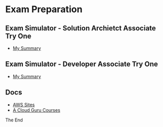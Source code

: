 # Exam Preparation

## Exam Simulator - Solution Archietct Associate Try One
* [My Summary](01-sa-assoc-try-one/readme.md)

## Exam Simulator - Developer Associate Try One
* [My Summary](02-dev-assoc-try-one/readme.md)

## Docs
* [AWS Sites](miscs/aws-sites.md)
* [A Cloud Guru Courses](miscs/a-cloud-guru-courses.md)

The End